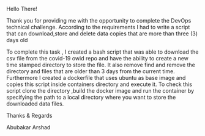 Hello There!

Thank you for providing me with the opportunity to complete the DevOps technical challenge.
According to the requirements I had to write a script that can download,store and delete data copies that are more than three (3) days old

To complete this task , I created a bash script that was able to download the csv file from the covid-19 owid repo and have the ability to create a new time stamped directory to store the file. It also remove find and remove the directory and files that are older than 3 days from the current time. Furthermore I created a dockerfile that uses ubuntu as base image and copies this script inside containers directory and execute it. 
To check this script clone the directory ,build the docker image and run the container by specifying the path to a local directory where you want to store the downloaded data files.


Thanks & Regards 

Abubakar Arshad
